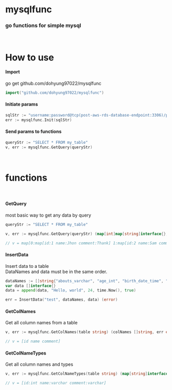 # mysqlfunc

### go functions for simple mysql

<br />

# How to use

#### Import

go get github.com/dohyung97022/mysqlfunc

```go
import("github.com/dohyung97022/mysqlfunc")
```

#### Initiate params

```go
sqlStr := "username:password@tcp(post-aws-rds-database-endpoint:3306)/post-schema-name"
err := mysqlfunc.Init(sqlStr)
```

#### Send params to functions

```go
queryStr := "SELECT * FROM my_table"
v, err := mysqlfunc.GetQuery(queryStr)
```

<br />

# functions

<br />

#### GetQuery

most basic way to get any data by query

```go
queryStr := "SELECT * FROM my_table"

v, err := mysqlfunc.GetQuery(queryStr) (map[int]map[string]interface{}, error)

// v = map[0:map[id:1 name:Jhon comment:Thank] 1:map[id:2 name:Sam comment:You]]
```

#### InsertData

Insert data to a table  
DataNames and data must be in the same order.

```go
dataNames := []string{"abouts_varchar", "age_int", "birth_date_time", "male_bool"}
var data []interface{}
data = append(data, "Hello, world", 24, time.Now(), true)

err = InsertData("test", dataNames, data) (error)
```

#### GetColNames

Get all column names from a table

```go
v, err := mysqlfunc.GetColNames(table string) (colNames []string, err error)

// v = [id name comment]
```

#### GetColNameTypes

Get all column names and types

```go
v, err := mysqlfunc.GetColNameTypes(table string) (map[string]interface{}, error)

// v = [id:int name:varchar comment:varchar]
```
